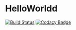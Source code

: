 # HelloWorldd
[![Build Status](https://travis-ci.org/KeerthiNanditha/HelloWorldd.svg?branch=master)](https://travis-ci.org/KeerthiNanditha/HelloWorldd)
[![Codacy Badge](https://api.codacy.com/project/badge/Grade/d7bc2144c999428d8721fdcf87d13f9b)](https://www.codacy.com/app/KeerthiNanditha/space_new?utm_source=github.com&amp;utm_medium=referral&amp;utm_content=KeerthiNanditha/space_new&amp;utm_campaign=Badge_Grade)
